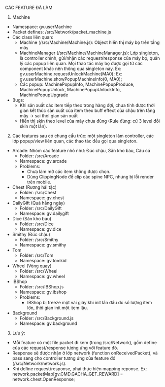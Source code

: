 CÁC FEATURE ĐÃ LÀM

1. Machine
- Namespace: gv.userMachine
- Packet defines: /src/Network/packet_machine.js
- Các class liên quan:
    + Machine (/src/Machine/Machine.js): Object hiển thị máy bọ trên tầng mây
    + MachineManager (/src/Machine/MachineManager.js): Lớp singleton, là controller chính, gửi/nhận các request/response của máy bọ, quản lý các popup liên quan. Mọi thao tác máy bọ được gọi từ các component khác nên thông qua singleton này.
    Ex: gv.userMachine.requestUnlockMachine(MA0);
    Ex: gv.userMachine.showPopupMachineInfo(0, MA0);
    + Các popup: MachinePopupInfo, MachinePopupProduce, MachinePopupUnlock, MachinePopupUnlockInfo, MachinePopupUpgrade
- Bugs:
    + Khi sản xuất các item tiếp theo trong hàng đợi, chưa tính được thời gian kết thúc sản xuất của item theo buff effect của chậu trên tầng mây -> sai thời gian sản xuất
    + Hiển thị skin theo level của máy chưa đúng (Rule đúng: cứ 3 level đổi skin một lần).

2. Các features sau có chung cấu trúc: một singleton làm controller, các lớp popup/view liên quan, các thao tác đều gọi qua singleton.
- Arcade: Nhóm các feature nhỏ như: Đúc chậu, Săn kho báu, Câu cá
    + Folder: /src/Arcade
    + Namespace: gv.arcade
    + Problems:
        * Chưa làm mờ các item không được chọn.
        * Dùng ClippingNode để clip các spine NPC, nhưng bị lỗi render trên mobile.
- Chest (Rương hải tặc)
    + Folder: /src/Chest
    + Namespace: gv.chest
- DailyGift (Quà hằng ngày)
    + Folder: /src/DailyGift
    + Namespace: gv.dailygift
- Dice (Săn kho báu)
    + Folder: /src/Dice
    + Namespace: gv.dice
- Smithy (Đúc chậu)
    + Folder: /src/Smithy
    + Namespace: gv.smithy
- Tom
    + Folder: /src/Tom
    + Namespace: gv.tomkid
- Wheel (Vòng quay)
    + Folder: /src/Wheel
    + Namespace: gv.wheel
- IBShop
    + Folder: /src/IBShop.js
    + Namespace: gv.ibshop
    + Problems:
        * IBShop bị freeze một vài giây khi init lần đầu do số lượng item lớn, thời gian init một item lâu.
- Background
    + Folder: /src/Background.js
    + Namespace: gv.background

3. Lưu ý:
- Mỗi feature có một file packet đi kèm (trong /src/Network), gồm define của các request/response tương ứng với feature đó.
- Response sẽ được nhận ở lớp network (function onReceivedPacket), và pass sang cho controller tương ứng của feature đó (/src/Network/network.js).
- Khi define request/response, phải thực hiện mapping reponse. Ex: network.packetMap[gv.CMD.GACHA_GET_REWARD] = network.chest.OpenResponse;